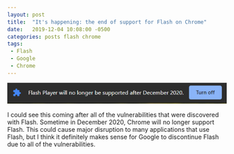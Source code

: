 ```yaml
---
layout: post
title:  "It's happening: the end of support for Flash on Chrome"
date:   2019-12-04 10:08:00 -0500
categories: posts flash chrome
tags:
 - Flash
 - Google
 - Chrome
---
```

![Chrome Flash EOL](/assets/img/2019/chromeFlashNoLongerSupported.PNG)

I could see this coming after all of the vulnerabilities that were discovered with Flash.
Sometime in December 2020, Chrome will no longer support Flash. This could cause major disruption
to many applications that use Flash, but I think it definitely makes sense for Google to
discontinue Flash due to all of the vulnerabilities.
